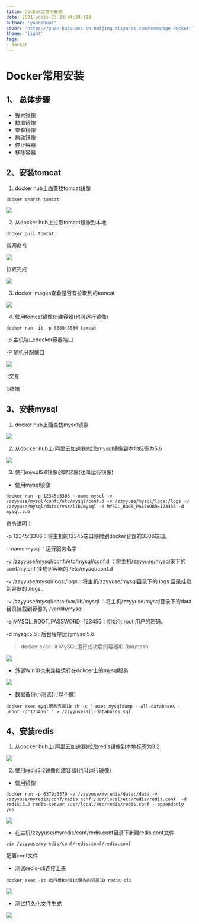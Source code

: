 ```yaml
---
title: Docker之常用安装
date: 2021-posts-23 23:04:24.129
author: 'yuanshuai'
cover: 'https://yuan-halo.oss-cn-beijing.aliyuncs.com/homepage-docker-logo.png'
theme: 'light'
tags: 
- docker
---
```


# **Docker**常用安装

## 1、 **总体步骤**

- 搜索镜像
- 拉取镜像
- 查看镜像
- 启动镜像
- 停止容器
- 移除容器

## 2、**安装**tomcat

1. docker hub上面查找tomcat镜像

```shell
docker search tomcat
```

![](https://hexobbblog.oss-cn-beijing.aliyuncs.com/images/docker/71.png)

2. 从docker hub上拉取tomcat镜像到本地

```shell
docker pull tomcat
```

 官网命令

![](https://hexobbblog.oss-cn-beijing.aliyuncs.com/images/docker/72.png)

拉取完成

![](https://hexobbblog.oss-cn-beijing.aliyuncs.com/images/docker/73.png)

3. docker images查看是否有拉取到的tomcat

![](https://hexobbblog.oss-cn-beijing.aliyuncs.com/images/docker/74.png)

4. 使用tomcat镜像创建容器(也叫运行镜像)

```shell
docker run -it -p 8080:8080 tomcat
```

-p 主机端口:docker容器端口

-P 随机分配端口

![](https://hexobbblog.oss-cn-beijing.aliyuncs.com/images/docker/75.png)

i:交互

t:终端

## 3、**安装**mysql

1. docker hub上面查找mysql镜像

![](https://hexobbblog.oss-cn-beijing.aliyuncs.com/images/docker/76.png)

2. 从docker hub上(阿里云加速器)拉取mysql镜像到本地标签为5.6

![](https://hexobbblog.oss-cn-beijing.aliyuncs.com/images/docker/77.png)

3. 使用mysql5.6镜像创建容器(也叫运行镜像)

- 使用mysql镜像

```shell
docker run -p 12345:3306 --name mysql -v /zzyyuse/mysql/conf:/etc/mysql/conf.d -v /zzyyuse/mysql/logs:/logs -v /zzyyuse/mysql/data:/var/lib/mysql -e MYSQL_ROOT_PASSWORD=123456 -d mysql:5.6
```

命令说明： 

-p 12345:3306：将主机的12345端口映射到docker容器的3306端口。 

--name mysql：运行服务名字 

-v /zzyyuse/mysql/conf:/etc/mysql/conf.d ：将主机/zzyyuse/mysql录下的conf/my.cnf 挂载到容器的 /etc/mysql/conf.d 

-v /zzyyuse/mysql/logs:/logs：将主机/zzyyuse/mysql目录下的 logs 目录挂载到容器的 /logs。 

-v /zzyyuse/mysql/data:/var/lib/mysql ：将主机/zzyyuse/mysql目录下的data目录挂载到容器的 /var/lib/mysql 

-e MYSQL_ROOT_PASSWORD=123456：初始化 root 用户的密码。 

-d mysql:5.6 : 后台程序运行mysql5.6 

> docker exec -it MySQL运行成功后的容器ID   /bin/bash 

![](https://hexobbblog.oss-cn-beijing.aliyuncs.com/images/docker/78.png)

- 外部Win10也来连接运行在dokcer上的mysql服务

![](https://hexobbblog.oss-cn-beijing.aliyuncs.com/images/docker/79.png)

- 数据备份小测试(可以不做)

```shell
docker exec myql服务容器ID sh -c ' exec mysqldump --all-databases -uroot -p"123456" ' > /zzyyuse/all-databases.sql 
```

## 4、**安装**redis

1. 从docker hub上(阿里云加速器)拉取redis镜像到本地标签为3.2

![](https://hexobbblog.oss-cn-beijing.aliyuncs.com/images/docker/80.png)

2. 使用redis3.2镜像创建容器(也叫运行镜像)

- 使用镜像

```shell
docker run -p 6379:6379 -v /zzyyuse/myredis/data:/data -v /zzyyuse/myredis/conf/redis.conf:/usr/local/etc/redis/redis.conf  -d redis:3.2 redis-server /usr/local/etc/redis/redis.conf --appendonly yes 
```

![](https://hexobbblog.oss-cn-beijing.aliyuncs.com/images/docker/81.png)

- 在主机/zzyyuse/myredis/conf/redis.conf目录下新建redis.conf文件

```shell
vim /zzyyuse/myredis/conf/redis.conf/redis.conf
```

配置conf文件

- 测试redis-cli连接上来

```shell
docker exec -it 运行着Rediis服务的容器ID redis-cli 
```

![](https://hexobbblog.oss-cn-beijing.aliyuncs.com/images/docker/82.png)

- 测试持久化文件生成

![](https://hexobbblog.oss-cn-beijing.aliyuncs.com/images/docker/83.png)